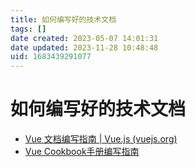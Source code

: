 ```yaml
---
title: 如何编写好的技术文档
tags: []
date created: 2023-05-07 14:01:31
date updated: 2023-11-28 10:48:48
uid: 1683439291077
---
```


# 如何编写好的技术文档

- [Vue 文档编写指南 | Vue.js (vuejs.org)](https://v3.cn.vuejs.org/guide/contributing/writing-guide.html#%E5%8E%9F%E5%88%99)
- [Vue Cookbook手册编写指南](https://v3.cn.vuejs.org/cookbook/)
